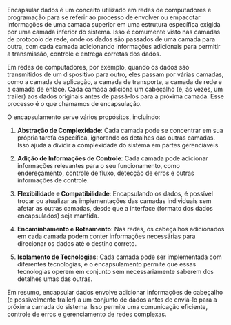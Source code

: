 Encapsular dados é um conceito utilizado em redes de computadores e programação para se referir ao processo de envolver ou empacotar informações de uma camada superior em uma estrutura específica exigida por uma camada inferior do sistema. Isso é comumente visto nas camadas de protocolo de rede, onde os dados são passados de uma camada para outra, com cada camada adicionando informações adicionais para permitir a transmissão, controle e entrega corretas dos dados.

Em redes de computadores, por exemplo, quando os dados são transmitidos de um dispositivo para outro, eles passam por várias camadas, como a camada de aplicação, a camada de transporte, a camada de rede e a camada de enlace. Cada camada adiciona um cabeçalho (e, às vezes, um trailer) aos dados originais antes de passá-los para a próxima camada. Esse processo é o que chamamos de encapsulação.

O encapsulamento serve vários propósitos, incluindo:

1. **Abstração de Complexidade**: Cada camada pode se concentrar em sua própria tarefa específica, ignorando os detalhes das outras camadas. Isso ajuda a dividir a complexidade do sistema em partes gerenciáveis.
    
2. **Adição de Informações de Controle**: Cada camada pode adicionar informações relevantes para o seu funcionamento, como endereçamento, controle de fluxo, detecção de erros e outras informações de controle.
    
3. **Flexibilidade e Compatibilidade**: Encapsulando os dados, é possível trocar ou atualizar as implementações das camadas individuais sem afetar as outras camadas, desde que a interface (formato dos dados encapsulados) seja mantida.
    
4. **Encaminhamento e Roteamento**: Nas redes, os cabeçalhos adicionados em cada camada podem conter informações necessárias para direcionar os dados até o destino correto.
    
5. **Isolamento de Tecnologias**: Cada camada pode ser implementada com diferentes tecnologias, e o encapsulamento permite que essas tecnologias operem em conjunto sem necessariamente saberem dos detalhes umas das outras.
    

Em resumo, encapsular dados envolve adicionar informações de cabeçalho (e possivelmente trailer) a um conjunto de dados antes de enviá-lo para a próxima camada do sistema. Isso permite uma comunicação eficiente, controle de erros e gerenciamento de redes complexas.